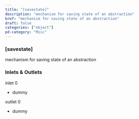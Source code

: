 ```yaml
---
title: "[savestate]"
description: "mechanism for saving state of an abstraction"
bref: "mechanism for saving state of an abstraction"
draft: false
categories: ["object"]
pd-category: "Misc"
---
```


### [savestate]

mechanism for saving state of an abstraction

### Inlets & Outlets

inlet 0

 - dummy

outlet 0

 - dummy
 

